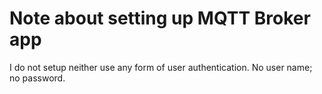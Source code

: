 # Note about setting up MQTT Broker app

I do not setup neither use any form of user authentication. 
No user name; no password.
